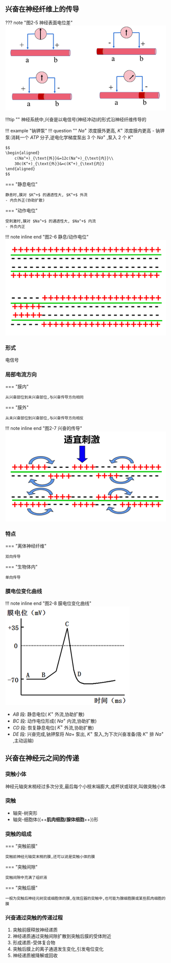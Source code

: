 ## 兴奋在神经纤维上的传导

??? note "图2-5 神经表面电位差"
    ![](./src/5.png)

!!!tip ""
    神经系统中,兴奋是以电信号(神经冲动)的形式沿神经纤维传导的

!!! example "钠钾泵"
    !!! question ""
        $Na^+$ 浓度膜外更高, $K^+$ 浓度膜内更高
    - 钠钾泵:消耗一个 $ATP$ 分子,逆电化学梯度泵出 $3$ 个 $Na^+$ ,泵入 $2$ 个 $K^+$
    
    $$
    \begin{aligned}
        c(Na^+)_{\text{外}}&=12c(Na^+)_{\text{内}}\\
        30c(K^+)_{\text{外}}&=c(K^+)_{\text{内}}
    \end{aligned}
    $$

=== "静息电位"

    静息时,膜对 $K^+$ 的通透性大, $K^+$ 外流
    - 内负外正(协助扩散)

=== "动作电位"

    受刺激时,膜对 $Na^+$ 的通透性大, $Na^+$ 内流
    - 外负内正

!!! note inline end "图2-6 静息/动作电位"
    ![](./src/6.png)


### 形式

电信号

### 局部电流方向

=== "膜内"

    从兴奋部位到未兴奋部位,与兴奋传导方向相同

=== "膜外"

    从未兴奋部位到兴奋部位,与兴奋传导方向相反

!!! note inline end "图2-7 兴奋的传导"
    ![](./src/7.png)

### 特点

=== "离体神经纤维"

    双向传导

=== "生物体内"

    单向传导

### 膜电位变化曲线

!!! note inline end "图2-8 膜电位变化曲线"
    ![](./src/8.png)

- $AB$ 段: 静息电位( $K^+$ 外流,协助扩散)
- $BC$ 段: 动作电位形成( $Na^+$ 内流,协助扩散)
- $CD$ 段: 恢复静息电位( $K^+$ 外流,协助扩散)
- $DE$ 段: 兴奋完成,钠钾泵将 $Na+$ 泵出, $K^+$ 泵入,为下次兴奋准备(吸 $K^+$ 排 $Na^+$ ,主动运输)

## 兴奋在神经元之间的传递

### 突触小体

神经元轴突末梢经过多次分支,最后每个小枝末端膨大,成杯状或球状,叫做突触小体

### 突触

- 轴突-树突形
- 轴突-细胞体({++**肌肉细胞/腺体细胞**++})形

### 突触的组成

=== "突触前膜"

    突触前神经元轴突末梢的膜,还可以说是突触小体的膜

=== "突触间隙"

    突触间隙中充满了组织液

=== "突触后膜"

    一般为突触后神经元树突或细胞体的膜,在效应器的突触中,也可能为腺细胞膜或某些肌肉细胞的膜

### 兴奋通过突触的传递过程

1. 突触前膜释放神经递质
2. 神经递质通过突触间隙扩散到突触后膜的受体附近
3. 形成递质-受体复合物
4. 突触后膜上的离子通道发生变化,引发电位变化
5. 神经递质被降解或回收

